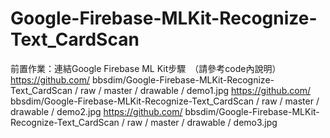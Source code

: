 # Google-Firebase-MLKit-Recognize-Text_CardScan
前置作業：連結Google Firebase ML Kit步驟　（請參考code內說明）
https://github.com/ bbsdim/Google-Firebase-MLKit-Recognize-Text_CardScan / raw / master / drawable / demo1.jpg
https://github.com/ bbsdim/Google-Firebase-MLKit-Recognize-Text_CardScan / raw / master / drawable / demo2.jpg
https://github.com/ bbsdim/Google-Firebase-MLKit-Recognize-Text_CardScan / raw / master / drawable / demo3.jpg
